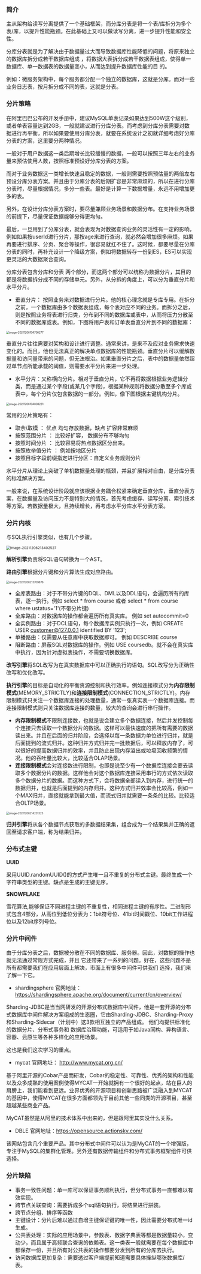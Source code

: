 ### 简介

主从架构给读写分离提供了一个基础框架，而分库分表是将一个表/库拆分为多个表/库，以提升性能瓶颈。在此基础上又可以做读写分离，进一步提升性能和安全性。

分库分表就是为了解决由于数据量过大而导致数据库性能降低的问题，将原来独立的数据库拆分成若干数据库组成 ，将数据大表拆分成若干数据表组成，使得单一数据库、单一数据表的数据量变小，从而达到提升数据库性能的目 的。

例如：微服务架构中，每个服务都分配一个独立的数据库，这就是分库。而对一些业务日志表，按月拆分成不同的表，这就是分表。

### 分片策略

 在阿里巴巴公布的开发手册中，建议MySQL单表记录如果达到500W这个级别，或者单表容量达到2GB，一般就建议进行分库分表。而考虑到分库分表需要对数据进行再平衡，所以如果要使用分库分表，就要在系统设计之初就详细考虑好分库分表的方案，这里要分两种情况。

一般对于用户数据这一类后期增长比较缓慢的数据，一般可以按照三年左右的业务量来预估使用人数，按照标准预设好分库分表的方案。

 而对于业务数据这一类增长快速且稳定的数据，一般则需要按照预估量的两倍左右预设分库分表方案。并且由于分库分表的后期扩容是非常麻烦的，所以在进行分库分表时，尽量根据情况，多分一些表。最好是计算一下数据增量，永远不用增加更多的表。

 另外，在设计分库分表方案时，要尽量兼顾业务场景和数据分布。在支持业务场景的前提下，尽量保证数据能够分得更均匀。

 最后，一旦用到了分库分表，就会表现为对数据查询业务的灵活性有一定的影响，例如如果按userId进行分片，那按age来进行查询，就必然会增加很多麻烦。如果再要进行排序、分页、聚合等操作，很容易就扛不住了。这时候，都要尽量在分库分表的同时，再补充设计一个降级方案，例如将数据转存一份到ES，ES可以实现更灵活的大数据聚合查询。

分库分表包含分库和分表 两个部分，而这两个部分可以统称为数据分片，其目的都是将数据拆分成不同的存储单元。另外，从分拆的角度上，可以分为垂直分片和水平分片。

- 垂直分片： 按照业务来对数据进行分片。他的核心理念就是专库专用。在拆分之前，一个数据库由多个数据表组成，每个表对应不同的业务。而拆分之后，则是按照业务将表进行归类，分布到不同的数据库或表中，从而将压力分散至不同的数据库或表。例如，下图将用户表和订单表垂直分片到不同的数据库：

<img src="https://imagebag.oss-cn-chengdu.aliyuncs.com/img/image-20211206104708277.png" alt="image-20211206104708277" style="zoom:50%;" />

垂直分片往往需要对架构和设计进行调整。通常来讲，是来不及应对业务需求快速变化的。而且，他也无法真正的解决单点数据库的性能瓶颈。垂直分片可以缓解数据量和访问量带来的问题，但无法根治。如果垂直分片之后，表中的数据量依然超过单节点所能承载的阈值，则需要水平分片来进一步处理。

- 水平分片：又称横向分片。相对于垂直分片，它不再将数据根据业务逻辑分类，而是通过某个字段(或某几个字段)，根据某种规则将数据分散至多个库或表中，每个分片仅包含数据的一部分。例如，像下图根据主键机构分片。

<img src="https://imagebag.oss-cn-chengdu.aliyuncs.com/img/image-20211206104808231.png" alt="image-20211206104808231" style="zoom:50%;" />

常用的分片策略有：

-  取余\取模 ： 优点 均匀存放数据，缺点 扩容非常麻烦
-  按照范围分片 ： 比较好扩容， 数据分布不够均匀
-  按照时间分片 ： 比较容易将热点数据区分出来。
-  按照枚举值分片 ： 例如按地区分片
-  按照目标字段前缀指定进行分区：自定义业务规则分片

水平分片从理论上突破了单机数据量处理的瓶颈，并且扩展相对自由，是分库分表的标准解决方案。

 一般来说，在系统设计阶段就应该根据业务耦合松紧来确定垂直分库，垂直分表方案，在数据量及访问压力不是特别大的情况，首先考虑缓存、读写分离、索引技术等方案。若数据量极大，且持续增长，再考虑水平分库水平分表方案。

### 分片内核

与SQL执行引擎类似，也有几个步骤。

<img src="https://imagebag.oss-cn-chengdu.aliyuncs.com/img/image-20211206213402527.png" alt="image-20211206213402527" style="zoom:67%;" />

**解析引擎**负责将SQL语句转换为一个AST。

**路由引擎**根据分片键和分片算法生成对应路由。

<img src="https://imagebag.oss-cn-chengdu.aliyuncs.com/img/image-20211206213709876.png" alt="image-20211206213709876" style="zoom:50%;" />

- 全库表路由：对于不带分片键的DQL、DML以及DDL语句，会遍历所有的库表，逐一执行。例如 select * from course 或者 select * from course where ustatus='1'(不带分片键)
- 全库路由：对数据库的操作都会遍历所有真实库。 例如 set autocommit=0
- 全实例路由：对于DCL语句，每个数据库实例只执行一次，例如 CREATE USER [customer@127.0.0.1](http://mailto:customer@127.0.0.1/) identified BY '123';
- 单播路由：仅需要从任意库中获取数据即可。 例如 DESCRIBE course
- 阻断路由：屏蔽SQL对数据库的操作。例如 USE coursedb。就不会在真实库中执行，因为针对虚拟表操作，不需要切换数据库。

**改写引擎**将SQL改写为在真实数据库中可以正确执行的语句。SQL改写分为正确性改写和优化改写。

**执行引擎**的目标是自动化的平衡资源控制和执行效率。例如连接模式分为**内存限制模式**(MEMORY_STRICTLY)和**连接限制模式**(CONNECTION_STRICTLY)。内存限制模式只关注一个数据库连接的处理数量，通常一张真实表一个数据库连接。而连接限制模式则只关注数据库连接的数量，较大的查询会进行串行操作。

- **内存限制模式**不限制连接数，也就是说会建立多个数据连接，然后并发控制每个连接只去读取一个数据分片的数据。这样可以最快速度的把所有需要的数据读出来。并且在后面的归并阶段，会选择以每一条数据为单位进行归并，就是后面提到的流式归并。这种归并方式归并完一批数据后，可以释放内存了，可以很好的提高数据归并的效率，并且防止出现内存溢出或垃圾回收频繁的情况。他的吞吐量比较大，比较适合OLAP场景。
- **连接限制模式**会对连接数进行限制，也即是说至少有一个数据库连接会要去读取多个数据分片的数据。这样他会对这个数据库连接采用串行的方式依次读取多个数据分片的数据。而这种方式下，会将数据全部读入到内存，进行统一的数据归并，也就是后面提到的内存归并。这种方式归并效率会比较高，例如一个MAX归并，直接就能拿到最大值，而流式归并就需要一条条的比较。比较适合OLTP场景。

<img src="https://imagebag.oss-cn-chengdu.aliyuncs.com/img/image-20211206214231323.png" alt="image-20211206214231323" style="zoom: 50%;" />

**归并引擎**将从各个数据节点获取的多数据结果集，组合成为一个结果集并正确的返回至请求客户端，称为结果归并。

### 分布式主键

**UUID**

 采用UUID.randomUUID()的方式产生唯一且不重复的分布式主键。最终生成一个字符串类型的主键。缺点是生成的主键无序。

**SNOWFLAKE**

雪花算法,能够保证不同进程主键的不重复性，相同进程主键的有序性。二进制形式包含4部分，从高位到低位分表为：1bit符号位、41bit时间戳位、10bit工作进程位以及12bit序列号位。

### 分片中间件

由于分库分表之后，数据被分散在不同的数据库、服务器。因此，对数据的操作也就无法通过常规方式完成，并且 它还带来了一系列的问题。好在，这些问题不是所有都需要我们在应用层面上解决，市面上有很多中间件可供我们 选择，我们来了解一下它。

- shardingsphere 官网地址：https://shardingsphere.apache.org/document/current/cn/overview/

Sharding-JDBC是当当网研发的开源分布式数据库中间件，他是一套开源的分布式数据库中间件解决方案组成的生态圈，它由Sharding-JDBC、Sharding-Proxy和Sharding-Sidecar（计划中）这3款相互独立的产品组成。 他们均提供标准化的数据分片、分布式事务和 数据库治理功能，可适用于如Java同构、异构语言、容器、云原生等各种多样化的应用场景。

这也是我们这次学习的重点。

- mycat 官网地址： http://www.mycat.org.cn/

基于阿里开源的Cobar产品而研发，Cobar的稳定性、可靠性、优秀的架构和性能以及众多成熟的使用案例使得MYCAT一开始就拥有一个很好的起点，站在巨人的肩膀上，我们能看到更远。业界优秀的开源项目和创新思路被广泛融入到MYCAT的基因中，使得MYCAT在很多方面都领先于目前其他一些同类的开源项目，甚至超越某些商业产品。

MyCAT虽然是从阿里的技术体系中出来的，但是跟阿里其实没什么关系。

- DBLE 官网地址：https://opensource.actionsky.com/

该网站包含几个重要产品。其中分布式中间件可以认为是MyCAT的一个增强版，专注于MySQL的集群化管理。另外还有数据传输组件和分布式事务框架组件可供选择。

### 分片缺陷

- 事务一致性问题：单一库可以保证事务顺利执行，但分布式事务一直都难以有效实现。
- 跨节点关联查询：需要拆成多个sql语句执行，将结果进行拼装。
- 跨节点分组、排序等函数
- 主键设计：分片后难以通过自增主键保证键的唯一性，因此需要分布式唯一id生成。
- 公共表处理：实际的应用场景中，参数表、数据字典表等都是数据量较小，变动少，而且属于高频联合查询的依赖表。这一类表一般就需要在每个数据库中都保存一份，并且所有对公共表的操作都要分发到所有的分库去执行。
- 访问数据库更加复杂：需要透过客户端提前知道需要具体操纵哪张数据库/表。

